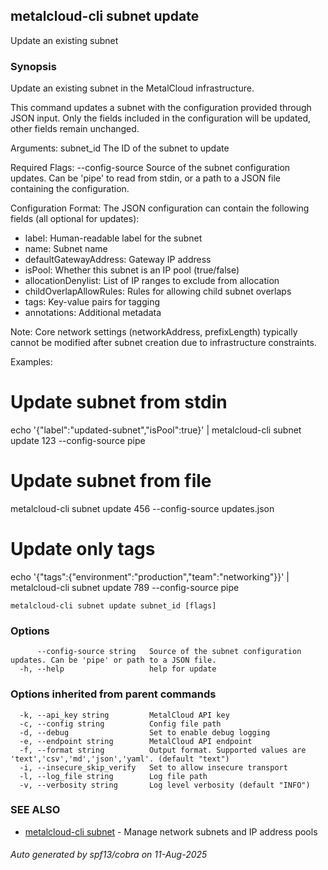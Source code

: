 ## metalcloud-cli subnet update

Update an existing subnet

### Synopsis

Update an existing subnet in the MetalCloud infrastructure.

This command updates a subnet with the configuration provided through JSON input.
Only the fields included in the configuration will be updated, other fields remain unchanged.

Arguments:
  subnet_id    The ID of the subnet to update

Required Flags:
  --config-source    Source of the subnet configuration updates. Can be 'pipe' to read
                     from stdin, or a path to a JSON file containing the configuration.

Configuration Format:
The JSON configuration can contain the following fields (all optional for updates):
- label: Human-readable label for the subnet
- name: Subnet name
- defaultGatewayAddress: Gateway IP address
- isPool: Whether this subnet is an IP pool (true/false)
- allocationDenylist: List of IP ranges to exclude from allocation
- childOverlapAllowRules: Rules for allowing child subnet overlaps
- tags: Key-value pairs for tagging
- annotations: Additional metadata

Note: Core network settings (networkAddress, prefixLength) typically cannot be modified
after subnet creation due to infrastructure constraints.

Examples:
  # Update subnet from stdin
  echo '{"label":"updated-subnet","isPool":true}' | metalcloud-cli subnet update 123 --config-source pipe
  
  # Update subnet from file
  metalcloud-cli subnet update 456 --config-source updates.json
  
  # Update only tags
  echo '{"tags":{"environment":"production","team":"networking"}}' | metalcloud-cli subnet update 789 --config-source pipe

```
metalcloud-cli subnet update subnet_id [flags]
```

### Options

```
      --config-source string   Source of the subnet configuration updates. Can be 'pipe' or path to a JSON file.
  -h, --help                   help for update
```

### Options inherited from parent commands

```
  -k, --api_key string         MetalCloud API key
  -c, --config string          Config file path
  -d, --debug                  Set to enable debug logging
  -e, --endpoint string        MetalCloud API endpoint
  -f, --format string          Output format. Supported values are 'text','csv','md','json','yaml'. (default "text")
  -i, --insecure_skip_verify   Set to allow insecure transport
  -l, --log_file string        Log file path
  -v, --verbosity string       Log level verbosity (default "INFO")
```

### SEE ALSO

* [metalcloud-cli subnet](metalcloud-cli_subnet.md)	 - Manage network subnets and IP address pools

###### Auto generated by spf13/cobra on 11-Aug-2025
